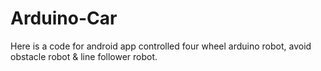 # Arduino-Car
Here is a code for android app controlled four wheel arduino robot, avoid obstacle robot &amp; line follower robot.

